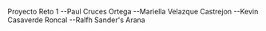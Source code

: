 Proyecto Reto 1
--Paul Cruces Ortega
--Mariella Velazque Castrejon
--Kevin Casaverde Roncal
--Ralfh Sander's Arana